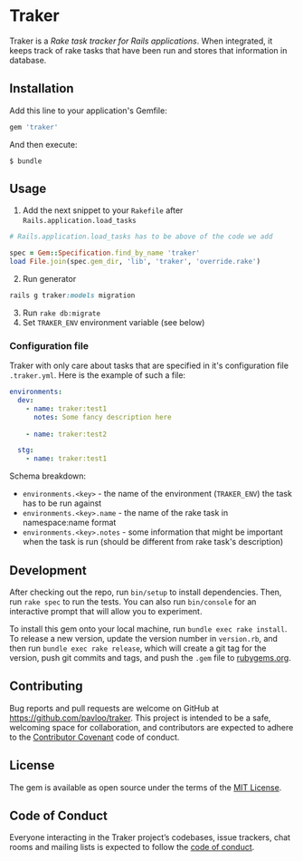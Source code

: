 # Traker

Traker is a *Rake task tracker for Rails applications*. When integrated, it keeps track of rake tasks that have been run and stores that information in database.

## Installation

Add this line to your application's Gemfile:

```ruby
gem 'traker'
```

And then execute:

    $ bundle

## Usage
1. Add the next snippet to your `Rakefile` after `Rails.application.load_tasks`

```ruby
# Rails.application.load_tasks has to be above of the code we add

spec = Gem::Specification.find_by_name 'traker'
load File.join(spec.gem_dir, 'lib', 'traker', 'override.rake')
```

2. Run generator

``` ruby
rails g traker:models migration
```

3. Run `rake db:migrate`
4. Set `TRAKER_ENV` environment variable (see below)

### Configuration file
Traker with only care about tasks that are specified in it's configuration file `.traker.yml`. Here is the example of such a file:

``` yml
environments:
  dev:
    - name: traker:test1
      notes: Some fancy description here
    
    - name: traker:test2

  stg:
    - name: traker:test1
```
Schema breakdown:
* `environments.<key>` - the name of the environment (`TRAKER_ENV`) the task has to be run against
* `environments.<key>.name` - the name of the rake task in namespace:name format
* `environments.<key>.notes` - some information that might be important when the task is run (should be different from rake task's description)

## Development

After checking out the repo, run `bin/setup` to install dependencies. Then, run `rake spec` to run the tests. You can also run `bin/console` for an interactive prompt that will allow you to experiment.

To install this gem onto your local machine, run `bundle exec rake install`. To release a new version, update the version number in `version.rb`, and then run `bundle exec rake release`, which will create a git tag for the version, push git commits and tags, and push the `.gem` file to [rubygems.org](https://rubygems.org).

## Contributing

Bug reports and pull requests are welcome on GitHub at https://github.com/pavloo/traker. This project is intended to be a safe, welcoming space for collaboration, and contributors are expected to adhere to the [Contributor Covenant](http://contributor-covenant.org) code of conduct.

## License

The gem is available as open source under the terms of the [MIT License](https://opensource.org/licenses/MIT).

## Code of Conduct

Everyone interacting in the Traker project’s codebases, issue trackers, chat rooms and mailing lists is expected to follow the [code of conduct](https://github.com/pavloo/traker/blob/master/CODE_OF_CONDUCT.md).
